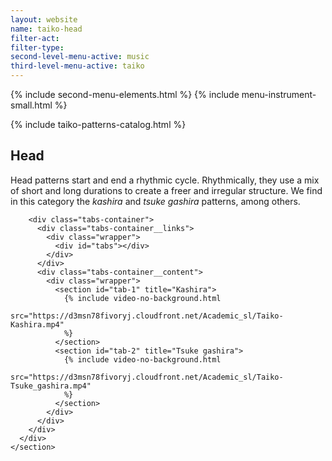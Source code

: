 ```yaml
---
layout: website
name: taiko-head
filter-act:
filter-type:
second-level-menu-active: music
third-level-menu-active: taiko
---
```


{% include second-menu-elements.html %} {% include menu-instrument-small.html %}

<main class="page-content">
  <div class="wrapper sidebar-contents">
    <aside class="sidebar-contents__table">
      {% include taiko-patterns-catalog.html %}
    </aside>
    <section class="sidebar-contents__section">
      <div class="text-container">
        <h2>Head</h2>
        <p>
          Head patterns start and end a rhythmic cycle. Rhythmically, they use a
          mix of short and long durations to create a freer and irregular
          structure. We find in this category the <em>kashira</em> and
          <em>tsuke gashira</em> patterns, among others.
        </p>

        <div class="tabs-container">
          <div class="tabs-container__links">
            <div class="wrapper">
              <div id="tabs"></div>
            </div>
          </div>
          <div class="tabs-container__content">
            <div class="wrapper">
              <section id="tab-1" title="Kashira">
                {% include video-no-background.html
                src="https://d3msn78fivoryj.cloudfront.net/Academic_sl/Taiko-Kashira.mp4"
                %}
              </section>
              <section id="tab-2" title="Tsuke gashira">
                {% include video-no-background.html
                src="https://d3msn78fivoryj.cloudfront.net/Academic_sl/Taiko-Tsuke_gashira.mp4"
                %}
              </section>
            </div>
          </div>
        </div>
      </div>
    </section>
  </div>
</main>
